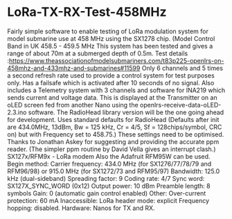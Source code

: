 # LoRa-TX-RX-Test-458MHz
Fairly simple software to enable testing of LoRa modulation system for model submarine use at 458 MHz using the SX1278 chip. (Model Control Band in UK 458.5 -
459.5 MHz This system has been tested and gives a range of about 70m at a submerged depth of 0.5m. Test details :https://www.theassociationofmodelsubmariners.com/t83p225-openlrs-on-458mhz-and-433mhz-and-submarines#11599 Only 6 channels and 5 times a second refresh rate used to provide a control system for test purposes only. Has a failsafe which is activated after 10 seconds of no signal. Also includes a Telemetry system with 3 channels and software for INA219 which sends current and voltage data.
This is displayed at the Transmitter on an oLED screen fed from another Nano using the openlrs-receive-data-oLED-2.3.ino software. 
The RadioHead library version will be the one going ahead for development.
Uses standard defaults for RadioHead (Defaults after init are 434.0MHz, 13dBm, Bw = 125 kHz, Cr = 4/5, Sf = 128chips/symbol, CRC on) but with Frequency set to 458.75.) These settings need to be optimised.
Thanks to Jonathan Askey for suggesting and providing the accurate ppm reader. (The simpler ppm routine by David Vella gives an interrupt clash.)
SX127x/RFM9x - LoRa modem
Also the Adafruit RFM95W can be used.
Begin method:
Carrier frequency: 434.0 MHz (for SX1276/77/78/79 and RFM96/98) or 915.0 MHz (for SX1272/73 and RFM95/97)
Bandwidth: 125.0 kHz (dual-sideband)
Spreading factor: 9
Coding rate: 4/7
Sync word: SX127X_SYNC_WORD (0x12)
Output power: 10 dBm
Preamble length: 8 symbols
Gain: 0 (automatic gain control enabled)
Other:
Over-current protection: 60 mA
Inaccessible:
LoRa header mode: explicit
Frequency hopping: disabled.
Hardware:
Nanos for TX and RX. 

